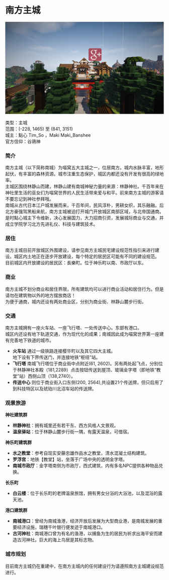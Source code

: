 # 南方主城

![林静神社-南方主城](../../assets/images/southern-city.png)

类型：主城  
范围：(-228, 1465) 至 (841, 3151)  
城主：點心 Tim_So ，Maki Maki_Banshee  
官方信仰：谷鴿神  

### 简介

南方主城（以下简称南城）为喵窝五大主城之一，位居南方。城内水脉丰富，地形起伏，有丰富的森林资源。城市注重生态保护，城区内都还没有开发有很高的绿地率。    
主城区围绕林静山而建，林静山建有南城神秘力量的来源：林静神社。千百年来在神社里生活的巫女们为喵窝世界的人民生活带来爱与和平。前来南方主城的游客请不要忘记到神社参拜哦。  
南城从古代日本江户城发展而来，千百年间，民风淳朴，男耕女织，其乐融融。后北方豪强驾黑船来航，南方主城被迫打开城门开放城区南部区域，与北帝国通商。是时點心城主下令维新，决心发展国力，大力招商引资，发展城际商业与交通，并成立学院学习北方先进礼仪、科技与建筑技术。  

### 居住

南方主城目前开放城区外围建设，请参见南方主城民宅建设规范性指引来进行建设。城区内土地正在逐步开放建设，每个特定的居民区可能有不同的建设规范。  
目前城区内开放建设的居民区：長樂町。位于神乐町以南、市政厅以东。  

### 商业
南方主城不划分商业和居住界限，所有建筑均可以进行商业活动和居住行为。但是请勿在建筑物以外的地方摆放商店！  
为便于通商，城内还设有两处商业区，分别为商业街、林静山麓步行街。  

### 交通

南方主城拥有一座火车站、一座飞行塔、一处传送中心。东部有港口。  
城区内还设有地下轨道交通，作为现代化的成果；南城因此成为喵窝世界第一座建有完善地下铁道的城市。  
- **火车站** 通过一级铁路连接樱华町以及其它四大主城。  
地下设有下界传送门，并连接地铁“枢纽”站。  
- **飞行塔** 南城飞行塔位于商业街中点附近(61, 2602)。另有两处起飞点，分别位于林静神社本殿（181,2289）点击按钮传送到屋顶、玻璃金字塔（即地铁“教堂”站）西侧山顶（138,2740）。  
- **传送中心** 则位于商业街入口东侧(200, 2564),共设置21个传送牌，但只启用了到科技特区以及琥珀川北沼车站的传送牌。

### 观景旅游

**神社建筑群**  

- **林静神社**：拥有城里还有若干东、西方风格人文景观。  
- **温泉驿站**：位于林静山麓步行街一隅，有露天温泉，可借宿。  

**神乐町建筑群**  

- **水之教堂**：参考自现实安藤忠雄作品水之教堂，清水混凝土结构建筑。  
- **罗浮宫**：地铁【教堂】站，坐落于广场中央的透明金字塔。  
- **南城市政厅**：金字塔南侧为市政厅，西式建筑，内有多名NPC提供各种物品兑换。    

**长乐町**  

- **白云楼**：位于长乐町的老牌温泉旅馆，拥有男女分浴的大浴池，以及混浴的露天池。  

**港口建筑群**

- **南城港口**：曾经为南城渔港，经济开放后发展为大型商业港，是南城发展的重要经济设施，瑞穗千叶银行便发迹于南城港口。  
- **古河神社**：南城港口曾为有名的渔港，以捕鱼为生的居民为祈求出海平安而建造古河神社。巨大的海上鸟居是其标志物。  

### 城市规划

目前南方主城仍在重建中，在南方主城内的任何建设行为请遵照南方主城建设规范进行。  
